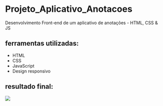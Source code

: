 # Projeto_Aplicativo_Anotacoes
Desenvolvimento Front-end de um aplicativo de anotações - HTML, CSS &amp; JS

## ferramentas utilizadas:
- HTML 
- CSS
- JavaScript
- Design responsivo

## resultado final:

[![](https://i.imgur.com/UBkmpmw.png)](https://imgur.com/a/QJk53m9)

